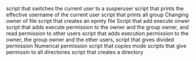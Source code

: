 script that switches the current user to a susperuser
script that prints the effective username of the current user
script that prints all group
Changing owner of file
script that creates an epmty file
Script that add execute onwer
script that adds execute permission to the owner and the group owner, and read permission to other users
script that adds execution permission to the owner, the group owner and the other users,
script that gives divided permission
Numerical permission
script that copies mode
scripts that give permissin to all directories
script that creates a directory
